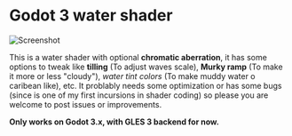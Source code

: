 # Godot 3 water shader
![Screenshot](https://i.imgur.com/c8sUFNU.png)

This is a water shader with optional **chromatic aberration**, it has some options to tweak like **tilling** (To adjust waves scale), **Murky ramp** (To make it more or less "cloudy"), *water tint colors* (To make muddy water o caribean like), etc. 
It problably needs some optimization or has some bugs (since is one of my first incursions in shader coding) so please you are welcome to post issues or improvements.

**Only works on Godot 3.x, with GLES 3 backend for now.**
